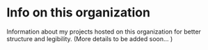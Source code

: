 # Info on this organization
Information about my projects hosted on this organization for better structure and legibility.
(More details to be added soon... )
